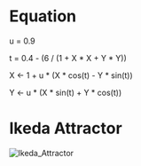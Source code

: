 # Equation

u = 0.9

t = 0.4 - (6 / (1 + X * X + Y * Y))

X <- 1 + u * (X * cos(t) - Y * sin(t))

Y <- u * (X * sin(t) + Y * cos(t))


# Ikeda Attractor

![Ikeda_Attractor](https://user-images.githubusercontent.com/36861752/86567240-fb9b7600-bfa5-11ea-9b22-5ed2bd023b22.png)
